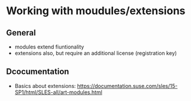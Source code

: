 # Working with moudules/extensions 

## General 

  * modules extend fiuntionality
  * extensions also, but require an additional license (registration key) 
 
## Dcocumentation

  * Basics about extensions: https://documentation.suse.com/sles/15-SP1/html/SLES-all/art-modules.html
